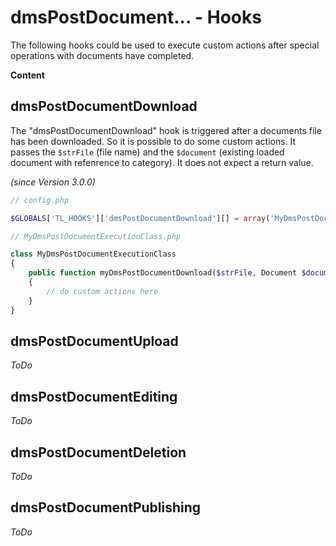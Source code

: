 # dmsPostDocument... - Hooks

The following hooks could be used to execute custom actions after special operations with documents have completed.

**Content**
<!-- toc -->


## dmsPostDocumentDownload

The "dmsPostDocumentDownload" hook is triggered after a documents file has been downloaded. So it is possible to do some custom actions.
It passes the `$strFile` (file name) and the `$document` (existing loaded document with refenrence to category).
It does not expect a return value.

*(since Version 3.0.0)*

```php
// config.php

$GLOBALS['TL_HOOKS']['dmsPostDocumentDownload'][] = array('MyDmsPostDocumentExecutionClass', 'myDmsPostDocumentDownload');

// MyDmsPostDocumentExecutionClass.php

class MyDmsPostDocumentExecutionClass
{
	public function myDmsPostDocumentDownload($strFile, Document $document)
	{
		// do custom actions here
	}
}
```


## dmsPostDocumentUpload

*ToDo*


## dmsPostDocumentEditing

*ToDo*


## dmsPostDocumentDeletion

*ToDo*


## dmsPostDocumentPublishing

*ToDo*
